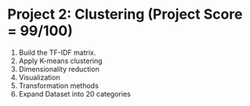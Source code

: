 # Project 2: Clustering (Project Score = 99/100)

1. Build the TF-IDF matrix.
2. Apply K-means clustering
3. Dimensionality reduction
4. Visualization
5. Transformation methods
6. Expand Dataset into 20 categories

